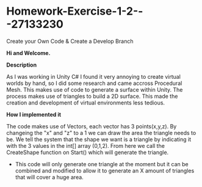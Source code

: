 # Homework-Exercise-1-2---27133230
Create your Own Code &amp; Create a Develop Branch

**Hi and Welcome.**

**Description**

As I was working in Unity C# I found it very annoying to create virtual worlds by hand, so I did some research and came accross Procedural Mesh. This makes use of code to generate a surface within Unity. The process makes use of triangles to build a 2D surface. This made the creation and development of virtual environments less tedious. 

**How I implemented it**

The code makes use of Vectors, each vector has 3 points(x,y,z). By changeing the "x" and "z" to a 1 we can draw the area the triangle needs to be.
We tell the system that the shape we want is a triangle by indicating it with the 3 values in the int[] array (0,1,2). From here we call the CreateShape function on Start() which will generate the triangle.

- This code will only generate one triangle at the moment but it can be combined and modified to allow it to generate an X amount of triangles that will cover a huge area.
